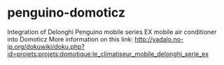 # penguino-domoticz
Integration of Delonghi Penguino mobile series EX mobile air conditioner into Domoticz
More information on this link:
http://yadalo.no-ip.org/dokuwiki/doku.php?id=projets:projets:domotique:le_climatiseur_mobile_delonghi_serie_ex

